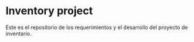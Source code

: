 # Inventory project

Este es el repositorio de los requerimientos y el desarrollo del
proyecto de inventario.
